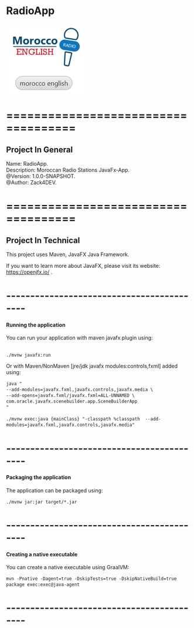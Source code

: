 
# RadioApp

![RadioApp](/app/gui/resources/static/Images/MarkDown.png)

# ====================================

## Project In General

Name: RadioApp.<br/>
Description: Moroccan Radio Stations JavaFx-App.<br/>
@Version: 1.0.0-SNAPSHOT.<br/>
@Author: Zack4DEV.<br/>

# ====================================

## Project In Technical

This project uses Maven, JavaFX Java Framework.

If you want to learn more about JavaFX, please visit its website: <https://openjfx.io/> .

# ------------------------------------------

#### Running the application

You can run your application with maven javafx plugin using:

```shell script

./mvnw javafx:run
```

Or with  Maven/NonMaven [jre/jdk javafx modules:controls,fxml] added using:

```shell script
java "
--add-modules=javafx.fxml,javafx.controls,javafx.media \
--add-opens=javafx.fxml/javafx.fxml=ALL-UNNAMED \
com.oracle.javafx.scenebuilder.app.SceneBuilderApp
"

./mvnw exec:java {mainClass} "-classpath %classpath  --add-modules=javafx.fxml,javafx.controls,javafx.media"
```

# ------------------------------------------

#### Packaging the application

The application can be packaged using:

```shell script
./mvnw jar:jar target/*.jar
```

# ------------------------------------------

#### Creating a native executable

You can create a native executable using GraalVM:

```shell script
mvn -Pnative -Dagent=true -DskipTests=true -DskipNativeBuild=true package exec:exec@java-agent
```

# ------------------------------------------
